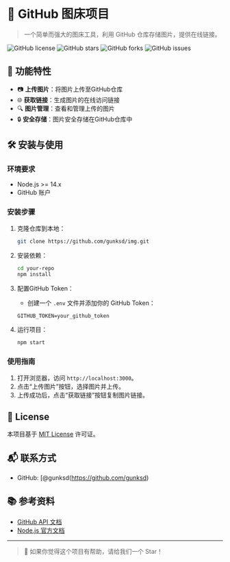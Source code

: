 # 🌈 GitHub 图床项目

> 一个简单而强大的图床工具，利用 GitHub 仓库存储图片，提供在线链接。

![GitHub license](https://img.shields.io/github/license/gunksd/img)
![GitHub stars](https://img.shields.io/github/stars/gunksd/img)
![GitHub forks](https://img.shields.io/github/forks/gunksd/img)
![GitHub issues](https://img.shields.io/github/issues/gunksd/img)

## 🚀 功能特性

- 📷 **上传图片**：将图片上传至GitHub仓库
- 🌐 **获取链接**：生成图片的在线访问链接
- 🔍 **图片管理**：查看和管理上传的图片
- 🔒 **安全存储**：图片安全存储在GitHub仓库中

## 🛠️ 安装与使用

### 环境要求

- Node.js >= 14.x
- GitHub 账户

### 安装步骤

1. 克隆仓库到本地：

    ```bash
    git clone https://github.com/gunksd/img.git
    ```

2. 安装依赖：

    ```bash
    cd your-repo
    npm install
    ```

3. 配置GitHub Token：

    - 创建一个 `.env` 文件并添加你的 GitHub Token：

    ```plaintext
    GITHUB_TOKEN=your_github_token
    ```

4. 运行项目：

    ```bash
    npm start
    ```

### 使用指南

1. 打开浏览器，访问 `http://localhost:3000`。
2. 点击“上传图片”按钮，选择图片并上传。
3. 上传成功后，点击“获取链接”按钮复制图片链接。

## 📄 License

本项目基于 [MIT License](LICENSE) 许可证。

## 📬 联系方式

- GitHub: [@gunksd(https://github.com/gunksd)


## 📚 参考资料

- [GitHub API 文档](https://docs.github.com/en/rest)
- [Node.js 官方文档](https://nodejs.org/en/docs/)

---

> 🌟 如果你觉得这个项目有帮助，请给我们一个 Star！

